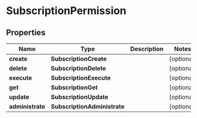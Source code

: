 

# SubscriptionPermission


## Properties

| Name | Type | Description | Notes |
|------------ | ------------- | ------------- | -------------|
|**create** | **SubscriptionCreate** |  |  [optional] |
|**delete** | **SubscriptionDelete** |  |  [optional] |
|**execute** | **SubscriptionExecute** |  |  [optional] |
|**get** | **SubscriptionGet** |  |  [optional] |
|**update** | **SubscriptionUpdate** |  |  [optional] |
|**administrate** | **SubscriptionAdministrate** |  |  [optional] |



